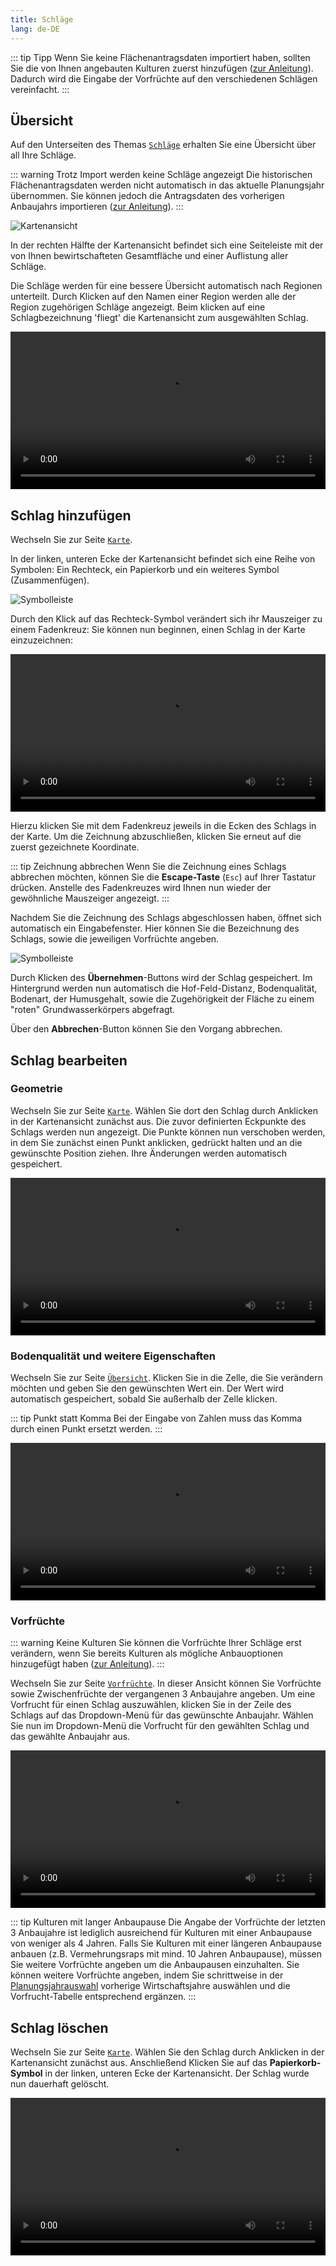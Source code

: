 ```yaml
---
title: Schläge
lang: de-DE
---
```


::: tip Tipp 
Wenn Sie keine Flächenantragsdaten importiert haben, sollten Sie die von
Ihnen angebauten Kulturen zuerst hinzufügen ([zur Anleitung](./crops.html#kultur-hinzufugen)). Dadurch wird die Eingabe der Vorfrüchte auf
den verschiedenen Schlägen vereinfacht.
:::

## Übersicht

Auf den Unterseiten des Themas [`Schläge`](https://fruchtfolge.agp.uni-bonn.de/maps) erhalten Sie eine Übersicht über all Ihre Schläge.

::: warning Trotz Import werden keine Schläge angezeigt
Die historischen Flächenantragsdaten werden nicht automatisch in das aktuelle Planungsjahr übernommen. Sie können jedoch die Antragsdaten des vorherigen Anbaujahrs importieren ([zur Anleitung](./import.html#ubernahme-der-daten-in-das-aktuelle-planungsjahr)).
:::

![Kartenansicht](../img/map_main.jpg)

In der rechten Hälfte der Kartenansicht befindet sich eine Seiteleiste mit der von Ihnen bewirtschafteten Gesamtfläche und einer Auflistung aller Schläge. 

Die Schläge werden für eine bessere Übersicht automatisch nach Regionen unterteilt. Durch Klicken auf den Namen einer Region werden alle der Region zugehörigen Schläge angezeigt. Beim klicken auf eine Schlagbezeichnung 'fliegt' die Kartenansicht zum ausgewählten Schlag.

<video id="plots_main" width="100%" height="auto" controls autoplay loop>
  <source src="../img/plots_main.webm" type="video/webm">
  <source src="../img/plots_main.mp4" type="video/mp4">
  Ihr Browser kann dieses Video nicht abspielen.
</video> 

## Schlag hinzufügen

Wechseln Sie zur Seite [`Karte`](https://fruchtfolge.agp.uni-bonn.de/maps).

In der linken, unteren Ecke der Kartenansicht befindet sich eine Reihe von Symbolen:
Ein Rechteck, ein Papierkorb und ein weiteres Symbol (Zusammenfügen).

![Symbolleiste](../img/plots_icons.jpg)

Durch den Klick auf das Rechteck-Symbol verändert sich ihr Mauszeiger zu einem Fadenkreuz: Sie können nun beginnen, einen Schlag in der Karte einzuzeichnen:

<!-- ![Symbolleiste](../img/add_plot.gif) -->
<video id="add_plot" width="100%" height="auto" controls autoplay loop>
  <source src="../img/add_plot.webm" type="video/webm">
  <source src="../img/add_plot.mp4" type="video/mp4">
  Ihr Browser kann dieses Video nicht abspielen.
</video> 

Hierzu klicken Sie mit dem Fadenkreuz jeweils in die Ecken des Schlags in der Karte.
Um die Zeichnung abzuschließen, klicken Sie erneut auf die zuerst gezeichnete Koordinate.

::: tip Zeichnung abbrechen 
Wenn Sie die Zeichnung eines Schlags abbrechen möchten, können Sie die **Escape-Taste** (`Esc`) auf Ihrer Tastatur drücken. Anstelle des Fadenkreuzes wird Ihnen nun wieder
der gewöhnliche Mauszeiger angezeigt.
:::

Nachdem Sie die Zeichnung des Schlags abgeschlossen haben, öffnet sich automatisch
ein Eingabefenster. Hier können Sie die Bezeichnung des Schlags, sowie die jeweiligen Vorfrüchte angeben.

![Symbolleiste](../img/add_plot_dialogue.jpg)

Durch Klicken des **Übernehmen**-Buttons wird der Schlag gespeichert. Im Hintergrund werden nun automatisch die Hof-Feld-Distanz, Bodenqualität, Bodenart, der Humusgehalt, sowie die Zugehörigkeit der Fläche zu einem "roten" Grundwasserkörpers  abgefragt.

Über den **Abbrechen**-Button können Sie den Vorgang abbrechen.

## Schlag bearbeiten
### Geometrie
Wechseln Sie zur Seite [`Karte`](https://fruchtfolge.agp.uni-bonn.de/maps). Wählen Sie dort den Schlag durch Anklicken in der Kartenansicht zunächst aus. Die zuvor definierten Eckpunkte des Schlags werden nun angezeigt. Die Punkte können nun verschoben werden, in dem Sie zunächst einen Punkt anklicken, gedrückt halten und an die gewünschte Position ziehen.
Ihre Änderungen werden automatisch gespeichert.

<video id="change_plot" width="100%" height="auto" controls autoplay loop>
  <source src="../img/change_plot.webm" type="video/webm">
  <source src="../img/change_plot.mp4" type="video/mp4">
  Ihr Browser kann dieses Video nicht abspielen.
</video> 


### Bodenqualität und weitere Eigenschaften
Wechseln Sie zur Seite [`Übersicht`](https://fruchtfolge.agp.uni-bonn.de/overview). 
Klicken Sie in die Zelle, die Sie verändern möchten und geben Sie den gewünschten Wert ein. Der Wert wird automatisch gespeichert, sobald Sie außerhalb der Zelle klicken.

::: tip Punkt statt Komma 
Bei der Eingabe von Zahlen muss das Komma durch einen Punkt ersetzt werden.
:::

<video id="plot_overview" width="100%" height="auto" controls autoplay loop>
  <source src="../img/plot_overview.webm" type="video/webm">
  <source src="../img/plot_overview.mp4" type="video/mp4">
  Ihr Browser kann dieses Video nicht abspielen.
</video> 

### Vorfrüchte

::: warning Keine Kulturen
Sie können die Vorfrüchte Ihrer Schläge erst verändern, wenn Sie bereits Kulturen als mögliche Anbauoptionen hinzugefügt haben ([zur Anleitung](./crops.html#kultur-hinzufugen)).
:::

Wechseln Sie zur Seite [`Vorfrüchte`](https://fruchtfolge.agp.uni-bonn.de/plots-previous-crops). In dieser Ansicht können Sie Vorfrüchte sowie Zwischenfrüchte der vergangenen 3 Anbaujahre angeben. Um eine Vorfrucht für einen Schlag auszuwählen, klicken Sie in der Zeile des Schlags auf das Dropdown-Menü für das gewünschte Anbaujahr. Wählen Sie nun im Dropdown-Menü die Vorfrucht für den gewählten Schlag und das gewählte Anbaujahr aus.

<video id="plots_prev_crops" width="100%" height="auto" controls autoplay loop>
  <source src="../img/plots_prev_crops.webm" type="video/webm">
  <source src="../img/plots_prev_crops.mp4" type="video/mp4">
  Ihr Browser kann dieses Video nicht abspielen.
</video> 

::: tip Kulturen mit langer Anbaupause
Die Angabe der Vorfrüchte der letzten 3 Anbaujahre ist lediglich ausreichend für Kulturen mit einer Anbaupause von weniger als 4 Jahren. Falls Sie Kulturen mit einer längeren Anbaupause anbauen (z.B. Vermehrungsraps mit mind. 10 Jahren Anbaupause), müssen Sie weitere Vorfrüchte angeben um die Anbaupausen einzuhalten. Sie können weitere Vorfrüchte angeben, indem Sie schrittweise in der [Planungsjahrauswahl](./overview.html#planungsjahrauswahl) vorherige Wirtschaftsjahre auswählen und die Vorfrucht-Tabelle entsprechend ergänzen.
:::

## Schlag löschen
Wechseln Sie zur Seite [`Karte`](https://fruchtfolge.agp.uni-bonn.de/maps). Wählen Sie den Schlag durch Anklicken in der Kartenansicht zunächst aus. Anschließend Klicken Sie auf das **Papierkorb-Symbol** in der linken, unteren Ecke der Kartenansicht. Der Schlag wurde nun dauerhaft gelöscht.


<video id="delete_plot" width="100%" height="auto" controls autoplay loop>
  <source src="../img/delete_plot.webm" type="video/webm">
  <source src="../img/delete_plot.mp4" type="video/mp4">
  Ihr Browser kann dieses Video nicht abspielen.
</video> 
